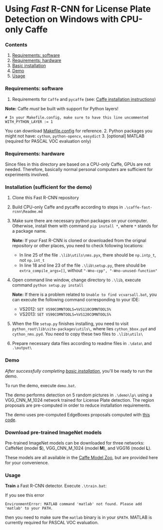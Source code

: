 # Using *Fast* R-CNN for License Plate Detection on Windows with CPU-only Caffe

### Contents
1. [Requirements: software](#requirements-software)
2. [Requirements: hardware](#requirements-hardware)
3. [Basic installation](#installation-sufficient-for-the-demo)
4. [Demo](#demo)
5. [Usage](#usage)

### Requirements: software

1. Requirements for `Caffe` and `pycaffe` (see: [Caffe installation instructions](http://caffe.berkeleyvision.org/installation.html))

  **Note:** Caffe *must* be built with support for Python layers!

  ```make
  # In your Makefile.config, make sure to have this line uncommented
  WITH_PYTHON_LAYER := 1
  ```

  You can download [Makefile.config](https://dl.dropboxusercontent.com/s/6joa55k64xo2h68/Makefile.config?dl=0) for reference.
2. Python packages you might not have: `cython`, `python-opencv`, `easydict`
3. [optional] MATLAB (required for PASCAL VOC evaluation only)

### Requirements: hardware

Since files in this directory are based on a CPU-only Caffe, GPUs are not needed. Therefore, basically normal personal computers are sufficient for experiments involved.

### Installation (sufficient for the demo)

1. Clone this Fast R-CNN repository
  
2. Build CPU-only Caffe and pycaffe according to steps in `.\caffe-fast-rcnn\Readme.md`

3. Make sure there are necessary python packages on your computer. Otherwise, install them with command `pip install *`, where `*` stands for a package name.

	**Note:** If your Fast R-CNN is cloned or downloaded from the orignal repository or other places, you need to check following locations:
	- In line 25 of the file `.\lib\utils\nms.pyx`, there should be `np.intp_t`, not `np.int_t` 
	- In line 18 and line 23 of the file `.\lib\setup.py`, there should be `extra_compile_args=[]`, without `"-Wno-cpp", "-Wno-unused-function"`
    
4. Open command line window, change directory to `.\lib`, execute command `python setup.py install`

	**Note:** If there is a problem related to `Unable to find vcvarsall.bat`, you can execute the following command corresponding to your IDE:
	- VS2012: `SET VS90COMNTOOLS=%VS110COMNTOOLS%`
	- VS2013: `SET VS90COMNTOOLS=%VS120COMNTOOLS%`
    
5. When the file `setup.py` finishes installing, you need to visit `python_root\lib\site-packages\utils\`, where lies `cython_bbox.pyd` and `cython_nms.pyd`. You need to copy these two files to `.\lib\utils\`

6. Prepare necessary data files according to readme files in `.\data\` and `.\output\` 

### Demo

*After successfully completing [basic installation](#installation-sufficient-for-the-demo)*, you'll be ready to run the demo.

To run the demo, execute `demo.bat`.

The demo performs detection on 5 random pictures in `.\demo\lp\` using a VGG_CNN_M_1024 network trained for License Plate detection. The region proposals are pre-computed in order to reduce installation requirements.

The demo uses pre-computed EdgeBoxes proposals computed with [this code](https://github.com/pdollar/edges).


### Download pre-trained ImageNet models

Pre-trained ImageNet models can be downloaded for three networks: CaffeNet (model **S**), VGG_CNN_M_1024 (model **M**), and VGG16 (model **L**).

These models are all available in the [Caffe Model Zoo](https://github.com/BVLC/caffe/wiki/Model-Zoo), but are provided here for your convenience.

### Usage

**Train** a Fast R-CNN detector. Execute `.\train.bat`:

If you see this error

```
EnvironmentError: MATLAB command 'matlab' not found. Please add 'matlab' to your PATH.
```

then you need to make sure the `matlab` binary is in your `$PATH`. MATLAB is currently required for PASCAL VOC evaluation.
